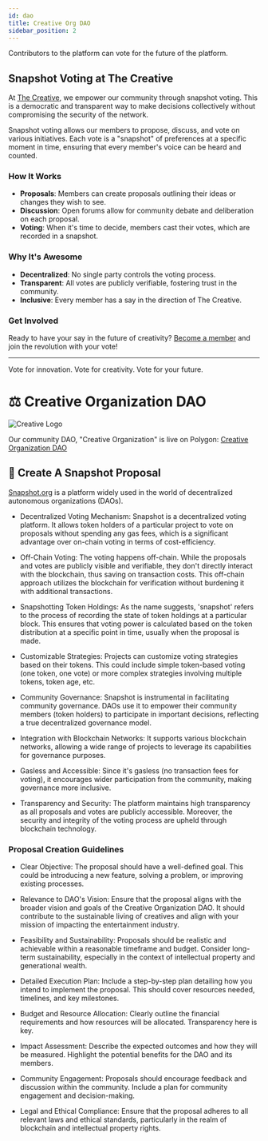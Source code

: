 ```yaml
---
id: dao
title: Creative Org DAO
sidebar_position: 2
---
```


Contributors to the platform can vote for the future of the platform.

## Snapshot Voting at The Creative

At [The Creative](https://vote.creativeplatform.xyz), we empower our community through snapshot voting. This is a democratic and transparent way to make decisions collectively without compromising the security of the network.

Snapshot voting allows our members to propose, discuss, and vote on various initiatives. Each vote is a "snapshot" of preferences at a specific moment in time, ensuring that every member's voice can be heard and counted.

### How It Works

- **Proposals**: Members can create proposals outlining their ideas or changes they wish to see.
- **Discussion**: Open forums allow for community debate and deliberation on each proposal.
- **Voting**: When it's time to decide, members cast their votes, which are recorded in a snapshot.

### Why It's Awesome

- **Decentralized**: No single party controls the voting process.
- **Transparent**: All votes are publicly verifiable, fostering trust in the community.
- **Inclusive**: Every member has a say in the direction of The Creative.

### Get Involved

Ready to have your say in the future of creativity? [Become a member](https://vote.creativeplatform.xyz) and join the revolution with your vote!

---

Vote for innovation. Vote for creativity. Vote for your future.

# ⚖ Creative Organization DAO

![Creative Logo](https://creativeplatform.xyz/img/Creative_logo.png)

Our community DAO, "Creative Organization" is live on Polygon: [Creative Organization DAO](https://admin.daohaus.fun/#/molochv3/0x89/0x9da29b87c2471feb00b931498919dc22340c8489)

## 📸 Create A Snapshot Proposal

[Snapshot.org](https://vote.creativeplatform.xyz) is a platform widely used in the world of decentralized autonomous organizations (DAOs).

- Decentralized Voting Mechanism: Snapshot is a decentralized voting platform. It allows token holders of a particular project to vote on proposals without spending any gas fees, which is a significant advantage over on-chain voting in terms of cost-efficiency.

- Off-Chain Voting: The voting happens off-chain. While the proposals and votes are publicly visible and verifiable, they don't directly interact with the blockchain, thus saving on transaction costs. This off-chain approach utilizes the blockchain for verification without burdening it with additional transactions.

- Snapshotting Token Holdings: As the name suggests, 'snapshot' refers to the process of recording the state of token holdings at a particular block. This ensures that voting power is calculated based on the token distribution at a specific point in time, usually when the proposal is made.

- Customizable Strategies: Projects can customize voting strategies based on their tokens. This could include simple token-based voting (one token, one vote) or more complex strategies involving multiple tokens, token age, etc.

- Community Governance: Snapshot is instrumental in facilitating community governance. DAOs use it to empower their community members (token holders) to participate in important decisions, reflecting a true decentralized governance model.

- Integration with Blockchain Networks: It supports various blockchain networks, allowing a wide range of projects to leverage its capabilities for governance purposes.

- Gasless and Accessible: Since it's gasless (no transaction fees for voting), it encourages wider participation from the community, making governance more inclusive.

- Transparency and Security: The platform maintains high transparency as all proposals and votes are publicly accessible. Moreover, the security and integrity of the voting process are upheld through blockchain technology.

### Proposal Creation Guidelines

- Clear Objective: The proposal should have a well-defined goal. This could be introducing a new feature, solving a problem, or improving existing processes.

- Relevance to DAO's Vision: Ensure that the proposal aligns with the broader vision and goals of the Creative Organization DAO. It should contribute to the sustainable living of creatives and align with your mission of impacting the entertainment industry.

- Feasibility and Sustainability: Proposals should be realistic and achievable within a reasonable timeframe and budget. Consider long-term sustainability, especially in the context of intellectual property and generational wealth.

- Detailed Execution Plan: Include a step-by-step plan detailing how you intend to implement the proposal. This should cover resources needed, timelines, and key milestones.

- Budget and Resource Allocation: Clearly outline the financial requirements and how resources will be allocated. Transparency here is key.

- Impact Assessment: Describe the expected outcomes and how they will be measured. Highlight the potential benefits for the DAO and its members.

- Community Engagement: Proposals should encourage feedback and discussion within the community. Include a plan for community engagement and decision-making.

- Legal and Ethical Compliance: Ensure that the proposal adheres to all relevant laws and ethical standards, particularly in the realm of blockchain and intellectual property rights.